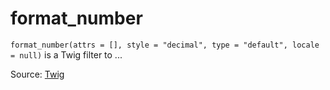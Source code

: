 # format_number

`format_number(attrs = [], style = "decimal", type = "default", locale = null)` is a Twig filter to ...


Source: [Twig](https://twig.symfony.com/format_number)